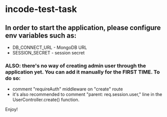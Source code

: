 # incode-test-task

## In order to start the application, please configure env variables such as:
- DB_CONNECT_URL - MongoDB URL
- SESSION_SECRET - session secret
### ALSO: there's no way of creating admin user through the application yet. You can add it manually for the FIRST TIME. To do so:
- comment "requireAuth" middleware on "create" route
- it's also recommended to comment "parent: req.session.user," line in the UserController.create() function.

Enjoy!

